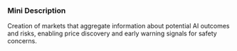 ### Mini Description

Creation of markets that aggregate information about potential AI outcomes and risks, enabling price discovery and early warning signals for safety concerns.
